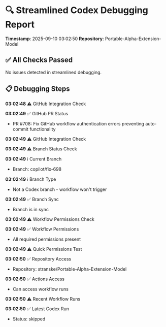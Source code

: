 # 🔍 Streamlined Codex Debugging Report

**Timestamp**: 2025-09-10 03:02:50
**Repository**: Portable-Alpha-Extension-Model

## ✅ All Checks Passed
No issues detected in streamlined debugging.

## 📋 Debugging Steps
**03:02:48** ⚠️ GitHub Integration Check

**03:02:49** ✅ GitHub PR Status
  - PR #708: Fix GitHub workflow authentication errors preventing auto-commit functionality

**03:02:49** ⚠️ GitHub Integration Check

**03:02:49** ⚠️ Branch Status Check

**03:02:49** ℹ️ Current Branch
  - Branch: copilot/fix-698

**03:02:49** ℹ️ Branch Type
  - Not a Codex branch - workflow won't trigger

**03:02:49** ✅ Branch Sync
  - Branch is in sync

**03:02:49** ⚠️ Workflow Permissions Check

**03:02:49** ✅ Workflow Permissions
  - All required permissions present

**03:02:49** ⚠️ Quick Permissions Test

**03:02:50** ✅ Repository Access
  - Repository: stranske/Portable-Alpha-Extension-Model

**03:02:50** ✅ Actions Access
  - Can access workflow runs

**03:02:50** ⚠️ Recent Workflow Runs

**03:02:50** ✅ Latest Codex Run
  - Status: skipped
